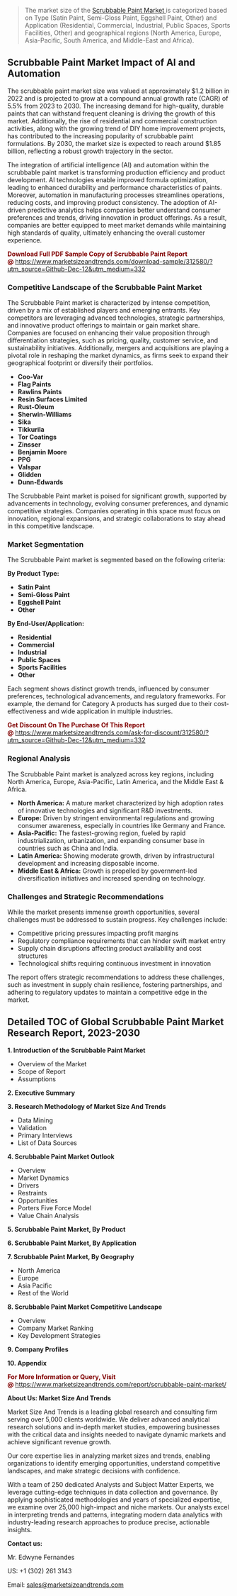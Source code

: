 <blockquote><p>The market size of the <a href="https://www.marketsizeandtrends.com/download-sample/312580/?utm_source=Github-Dec-12&amp;utm_medium=332" target="_blank">Scrubbable Paint Market </a>is categorized based on Type (Satin Paint, Semi-Gloss Paint, Eggshell Paint, Other) and Application (Residential, Commercial, Industrial, Public Spaces, Sports Facilities, Other) and geographical regions (North America, Europe, Asia-Pacific, South America, and Middle-East and Africa).</p></blockquote><p><h2>Scrubbable Paint Market Impact of AI and Automation</h2><p>The scrubbable paint market size was valued at approximately $1.2 billion in 2022 and is projected to grow at a compound annual growth rate (CAGR) of 5.5% from 2023 to 2030. The increasing demand for high-quality, durable paints that can withstand frequent cleaning is driving the growth of this market. Additionally, the rise of residential and commercial construction activities, along with the growing trend of DIY home improvement projects, has contributed to the increasing popularity of scrubbable paint formulations. By 2030, the market size is expected to reach around $1.85 billion, reflecting a robust growth trajectory in the sector.</p><p>The integration of artificial intelligence (AI) and automation within the scrubbable paint market is transforming production efficiency and product development. AI technologies enable improved formula optimization, leading to enhanced durability and performance characteristics of paints. Moreover, automation in manufacturing processes streamlines operations, reducing costs, and improving product consistency. The adoption of AI-driven predictive analytics helps companies better understand consumer preferences and trends, driving innovation in product offerings. As a result, companies are better equipped to meet market demands while maintaining high standards of quality, ultimately enhancing the overall customer experience.</p></p><p><strong><span style="color: #800000;">Download Full PDF Sample Copy of Scrubbable Paint Report @</span>&nbsp;</strong><a href="https://www.marketsizeandtrends.com/download-sample/312580/?utm_source=Github-Dec-12&amp;utm_medium=332">https://www.marketsizeandtrends.com/download-sample/312580/?utm_source=Github-Dec-12&amp;utm_medium=332</a></p><h3>Competitive Landscape of the Scrubbable Paint Market</h3><p>The Scrubbable Paint market is characterized by intense competition, driven by a mix of established players and emerging entrants. Key competitors are leveraging advanced technologies, strategic partnerships, and innovative product offerings to maintain or gain market share. Companies are focused on enhancing their value proposition through differentiation strategies, such as pricing, quality, customer service, and sustainability initiatives. Additionally, mergers and acquisitions are playing a pivotal role in reshaping the market dynamics, as firms seek to expand their geographical footprint or diversify their portfolios.</p><p><strong><p><ul><li>Coo-Var </li><li> Flag Paints </li><li> Rawlins Paints </li><li> Resin Surfaces Limited </li><li> Rust-Oleum </li><li> Sherwin-Williams </li><li> Sika </li><li> Tikkurila </li><li> Tor Coatings </li><li> Zinsser </li><li> Benjamin Moore </li><li> PPG </li><li> Valspar </li><li> Glidden </li><li> Dunn-Edwards</p></li></ul></p></strong></p><p>The Scrubbable Paint market is poised for significant growth, supported by advancements in technology, evolving consumer preferences, and dynamic competitive strategies. Companies operating in this space must focus on innovation, regional expansions, and strategic collaborations to stay ahead in this competitive landscape.</p><h3>Market Segmentation</h3><p>The Scrubbable Paint market is segmented based on the following criteria:</p><p><strong>By Product Type:</strong></p><p><strong><p><ul><li>Satin Paint </li><li> Semi-Gloss Paint </li><li> Eggshell Paint </li><li> Other</p></li></ul></p></strong></p><p><strong>By End-User/Application:</strong></p><p><strong><p><ul><li>Residential </li><li> Commercial </li><li> Industrial </li><li> Public Spaces </li><li> Sports Facilities </li><li> Other</p></li></ul></p></strong></p><p>Each segment shows distinct growth trends, influenced by consumer preferences, technological advancements, and regulatory frameworks. For example, the demand for Category A products has surged due to their cost-effectiveness and wide application in multiple industries.</p><p><strong><span style="color: #800000;">Get Discount On The Purchase Of This Report @&nbsp;</span></strong><a href="https://www.marketsizeandtrends.com/ask-for-discount/312580/?utm_source=Github-Dec-12&amp;utm_medium=332">https://www.marketsizeandtrends.com/ask-for-discount/312580/?utm_source=Github-Dec-12&amp;utm_medium=332</a></p><h3>Regional Analysis</h3><p>The Scrubbable Paint market is analyzed across key regions, including North America, Europe, Asia-Pacific, Latin America, and the Middle East &amp; Africa.</p><ul><li><strong>North America:</strong> A mature market characterized by high adoption rates of innovative technologies and significant R&amp;D investments.</li><li><strong>Europe:</strong> Driven by stringent environmental regulations and growing consumer awareness, especially in countries like Germany and France.</li><li><strong>Asia-Pacific:</strong> The fastest-growing region, fueled by rapid industrialization, urbanization, and expanding consumer base in countries such as China and India.</li><li><strong>Latin America:</strong> Showing moderate growth, driven by infrastructural development and increasing disposable income.</li><li><strong>Middle East &amp; Africa:</strong> Growth is propelled by government-led diversification initiatives and increased spending on technology.</li></ul><h3>Challenges and Strategic Recommendations</h3><p>While the market presents immense growth opportunities, several challenges must be addressed to sustain progress. Key challenges include:</p><ul><li>Competitive pricing pressures impacting profit margins</li><li>Regulatory compliance requirements that can hinder swift market entry</li><li>Supply chain disruptions affecting product availability and cost structures</li><li>Technological shifts requiring continuous investment in innovation</li></ul><p>The report offers strategic recommendations to address these challenges, such as investment in supply chain resilience, fostering partnerships, and adhering to regulatory updates to maintain a competitive edge in the market.</p><h2>Detailed TOC of Global Scrubbable Paint Market Research Report, 2023-2030</h2><p><strong>1. Introduction of the Scrubbable Paint Market</strong></p><ul><li>Overview of the Market</li><li>Scope of Report</li><li>Assumptions&nbsp;</li></ul><p><strong>2. Executive Summary</strong></p><p><strong>3. Research Methodology of <strong>Market Size And Trends</strong></strong></p><ul><li>Data Mining</li><li>Validation</li><li>Primary Interviews</li><li>List of Data Sources&nbsp;</li></ul><p><strong>4. Scrubbable Paint Market Outlook</strong></p><ul><li>Overview</li><li>Market Dynamics</li><li>Drivers</li><li>Restraints</li><li>Opportunities</li><li>Porters Five Force Model</li><li>Value Chain Analysis&nbsp;</li></ul><p><strong>5. Scrubbable Paint Market, By Product</strong></p><p><strong>6. Scrubbable Paint Market, By Application</strong></p><p><strong>7. Scrubbable Paint Market, By Geography</strong></p><ul><li>North America</li><li>Europe</li><li>Asia Pacific</li><li>Rest of the World&nbsp;</li></ul><p><strong>8. Scrubbable Paint Market Competitive Landscape</strong></p><ul><li>Overview</li><li>Company Market Ranking</li><li>Key Development Strategies&nbsp;</li></ul><p><strong>9. Company Profiles</strong></p><p><strong>10. Appendix</strong></p><p><strong><span style="color: #800000;">For More Information or Query, Visit @&nbsp;</span></strong><a href="https://www.marketsizeandtrends.com/report/scrubbable-paint-market/">https://www.marketsizeandtrends.com/report/scrubbable-paint-market/</a></p><p></p><p><strong>About Us:&nbsp;Market Size And Trends</strong></p><p>Market Size And Trends&nbsp;is a leading global research and consulting firm serving over 5,000 clients worldwide. We deliver advanced analytical research solutions and in-depth market studies, empowering businesses with the critical data and insights needed to navigate dynamic markets and achieve significant revenue growth.</p><p>Our core expertise lies in analyzing market sizes and trends, enabling organizations to identify emerging opportunities, understand competitive landscapes, and make strategic decisions with confidence.</p><p>With a team of 250 dedicated Analysts and Subject Matter Experts, we leverage cutting-edge techniques in data collection and governance. By applying sophisticated methodologies and years of specialized expertise, we examine over 25,000 high-impact and niche markets. Our analysts excel in interpreting trends and patterns, integrating modern data analytics with industry-leading research approaches to produce precise, actionable insights.</p><p><strong>Contact us:</strong></p><p>Mr. Edwyne Fernandes</p><p>US: +1 (302) 261 3143</p><p>Email: <a href="mailto:sales@marketsizeandtrends.com">sales@marketsizeandtrends.com</a>&nbsp;</p>
